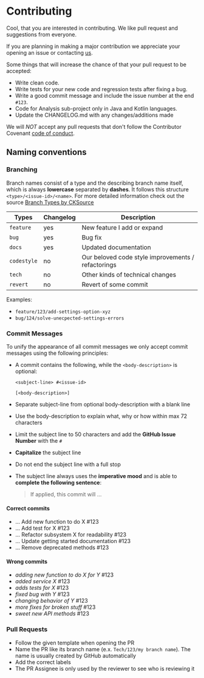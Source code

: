 # Contributing

Cool, that you are interested in contributing. We like pull request and suggestions from everyone.

If you are planning in making a major contribution we appreciate your opening an issue or contacting [us](mailto:codecharta@github.com).

Some things that will increase the chance of that your pull request to be accepted:

- Write clean code.
- Write tests for your new code and regression tests after fixing a bug.
- Write a good commit message and include the issue number at the end `#123`.
- Code for Analysis sub-project only in Java and Kotlin languages.
- Update the CHANGELOG.md with any changes/additions made

We will _NOT_ accept any pull requests that don't follow the Contributor Covenant [code of conduct](CODE_OF_CONDUCT.md).

## Naming conventions

### Branching

Branch names consist of a type and the describing branch name itself, which is always **lowercase** separated by **dashes**.
It follows this structure `<type>/<issue-id>/<name>`.
For more detailed information check out the source [Branch Types by CKSource](https://docs.ckeditor.com/ckeditor5/latest/framework/guides/contributing/git-commit-message-convention.html)

| Types       | Changelog | Description                                        |
| ----------- | --------- | -------------------------------------------------- |
| `feature`   | yes       | New feature I add or expand                        |
| `bug`       | yes       | Bug fix                                            |
| `docs`      | yes       | Updated documentation                              |
| `codestyle` | no        | Our beloved code style improvements / refactorings |
| `tech`      | no        | Other kinds of technical changes                   |
| `revert`    | no        | Revert of some commit                              |

Examples:

- `feature/123/add-settings-option-xyz`
- `bug/124/solve-unecpected-settings-errors`

### Commit Messages

To unify the appearance of all commit messages we only accept commit messages using the following principles:

- A commit contains the following, while the `<body-description>` is optional:

  ```
  <subject-line> #<issue-id>

  [<body-description>]
  ```

- Separate subject-line from optional body-description with a blank line
- Use the body-description to explain what, why or how within max 72 characters
- Limit the subject line to 50 characters and add the **GitHub Issue Number** with the `#`
- **Capitalize** the subject line
- Do not end the subject line with a full stop
- The subject line always uses the **imperative mood** and is able to **complete the following sentence**:
  > If applied, this commit will ...

#### Correct commits

- ... Add new function to do X #123
- ... Add test for X #123
- ... Refactor subsystem X for readability #123
- ... Update getting started documentation #123
- ... Remove deprecated methods #123

#### Wrong commits

- _adding new function to do X for Y_ #123
- _added service X_ #123
- _adds tests for X_ #123
- _fixed bug with Y_ #123
- _changing behavior of Y_ #123
- _more fixes for broken stuff_ #123
- _sweet new API methods_ #123

### Pull Requests

- Follow the given template when opening the PR
- Name the PR like its branch name (e.x. `Tech/123/my branch name`). The name is usually created by GitHub automatically
- Add the correct labels
- The PR Assignee is only used by the reviewer to see who is reviewing it
